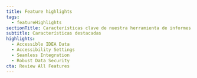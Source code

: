 ```yaml
---
title: Feature highlights
tags:
  - featureHighlights
sectionTitle: Características clave de nuestra herramienta de informes
subtitle: Características destacadas
highlights:
  - Accessible IDEA Data
  - Accessibility Settings
  - Seamless Integration
  - Robust Data Security
cta: Review All Features
---
```

